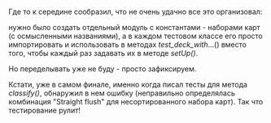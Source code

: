 Где то к середине сообразил, что не очень удачно все это организовал:

нужно было создать отдельный модуль с константами - наборами карт (с осмысленными названиями), а в каждом тестовом классе его просто импортировать и использовать в методах _test_deck_with_...()
вместо того, чтобы каждый раз задавать их в методе _setUp()_.

Но переделывать уже не буду - просто зафиксируем.

Кстати, уже в самом финале, именно когда писал тесты для метода _classify()_, обнаружил в нем ошибку (неправильно определялась комбинация "Straight flush" для несортированного набора карт). Так что тестирование рулит!